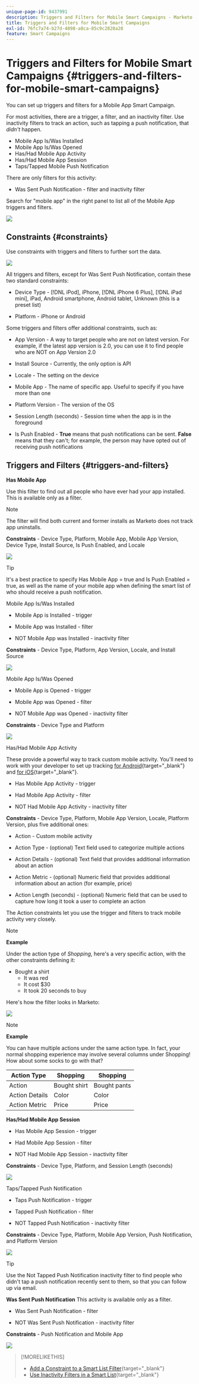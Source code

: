 ```yaml
---
unique-page-id: 9437991
description: Triggers and Filters for Mobile Smart Campaigns - Marketo Docs - Product Documentation
title: Triggers and Filters for Mobile Smart Campaigns
exl-id: 76fc7a74-b27d-4898-a8ca-85c9c2828a28
feature: Smart Campaigns
---
```

# Triggers and Filters for Mobile Smart Campaigns {#triggers-and-filters-for-mobile-smart-campaigns}

You can set up triggers and filters for a Mobile App Smart Campaign.

For most activities, there are a trigger, a filter, and an inactivity filter. Use inactivity filters to track an action, such as tapping a push notification, that _didn't_ happen.

* Mobile App Is/Was Installed
* Mobile App Is/Was Opened
* Has/Had Mobile App Activity
* Has/Had Mobile App Session
* Taps/Tapped Mobile Push Notification

There are only filters for this activity:

* Was Sent Push Notification - filter and inactivity filter

Search for "mobile app" in the right panel to list all of the Mobile App triggers and filters.

![](assets/triggers-and-filters-for-mobile-smart-campaigns-1.png)

## Constraints {#constraints}

Use constraints with triggers and filters to further sort the data.

![](assets/triggers-and-filters-for-mobile-smart-campaigns-2.png)

All triggers and filters, except for Was Sent Push Notification, contain these two standard constraints:

* Device Type - [!DNL iPod], iPhone, [!DNL iPhone 6 Plus], [!DNL iPad mini], iPad, Android smartphone, Android tablet, Unknown (this is a preset list)

* Platform - iPhone or Android

Some triggers and filters offer additional constraints, such as:

* App Version - A way to target people who are not on latest version. For example, if the latest app version is 2.0, you can use it to find people who are NOT on App Version 2.0

* Install Source - Currently, the only option is API

* Locale - The setting on the device

* Mobile App - The name of specific app. Useful to specify if you have more than one

* Platform Version - The version of the OS

* Session Length (seconds) - Session time when the app is in the foreground

* Is Push Enabled - **True** means that push notifications can be sent. **False** means that they can't; for example, the person may have opted out of receiving push notifications

## Triggers and Filters {#triggers-and-filters}

**Has Mobile App**

Use this filter to find out all people who have ever had your app installed. This is available only as a filter.

>[!NOTE]
>
>The filter will find both current and former installs as Marketo does not track app uninstalls.

**Constraints** - Device Type, Platform, Mobile App, Mobile App Version, Device Type, Install Source, Is Push Enabled, and Locale

![](assets/triggers-and-filters-for-mobile-smart-campaigns-3.png)

>[!TIP]
>
>It's a best practice to specify Has Mobile App = true and Is Push Enabled = true, as well as the name of your mobile app when defining the smart list of who should receive a push notification.

Mobile App Is/Was Installed

* Mobile App is Installed - trigger

* Mobile App was Installed - filter

* NOT Mobile App was Installed - inactivity filter

**Constraints** - Device Type, Platform, App Version, Locale, and Install Source

![](assets/triggers-and-filters-for-mobile-smart-campaigns-4.png)

Mobile App Is/Was Opened

* Mobile App is Opened - trigger

* Mobile App was Opened - filter

* NOT Mobile App was Opened - inactivity filter

**Constraints** - Device Type and Platform

![](assets/triggers-and-filters-for-mobile-smart-campaigns-5.png)

Has/Had Mobile App Activity

These provide a powerful way to track custom mobile activity. You'll need to work with your developer to set up tracking [for Android](https://experienceleague.adobe.com/en/docs/marketo-developer/marketo/mobile/installation#how-to-install-marketo-sdk-on-android){target="_blank"} and [for iOS](https://experienceleague.adobe.com/en/docs/marketo-developer/marketo/mobile/installation#install-marketo-sdk-on-ios){target="_blank"}.

* Has Mobile App Activity - trigger

* Had Mobile App Activity - filter

* NOT Had Mobile App Activity - inactivity filter

**Constraints** - Device Type, Platform, Mobile App Version, Locale, Platform Version, plus five additional ones:

* Action - Custom mobile activity

* Action Type - (optional) Text field used to categorize multiple actions

* Action Details - (optional) Text field that provides additional information about an action

* Action Metric - (optional) Numeric field that provides additional information about an action (for example, price)

* Action Length (seconds) - (optional) Numeric field that can be used to capture how long it took a user to complete an action

The Action constraints let you use the trigger and filters to track mobile activity very closely.

>[!NOTE]
>
>**Example**
>
>Under the action type of _Shopping_, here's a very specific action, with the other constraints defining it:
>
>* Bought a shirt
>   * It was red
>   * It cost $30
>   * It took 20 seconds to buy

Here's how the filter looks in Marketo:

   ![](assets/triggers-and-filters-for-mobile-smart-campaigns-6.png)

>[!NOTE]
>
>**Example**
>
>You can have multiple actions under the same action type. In fact, your normal shopping experience may involve several columns under Shopping! How about some socks to go with that?
>
>| Action Type |Shopping |Shopping |
>|---|---|---|
>| Action |Bought shirt |Bought pants |
>| Action Details |Color |Color |
>| Action Metric |Price |Price |

**Has/Had Mobile App Session**

* Has Mobile App Session - trigger

* Had Mobile App Session - filter

* NOT Had Mobile App Session - inactivity filter

**Constraints** - Device Type, Platform, and Session Length (seconds)

![](assets/triggers-and-filters-for-mobile-smart-campaigns-7.png)

Taps/Tapped Push Notification

* Taps Push Notification - trigger

* Tapped Push Notification - filter

* NOT Tapped Push Notification - inactivity filter

**Constraints** - Device Type, Platform, Mobile App Version, Push Notification, and Platform Version

![](assets/triggers-and-filters-for-mobile-smart-campaigns-8.png)

>[!TIP]
>
>Use the Not Tapped Push Notification inactivity filter to find people who didn't tap a push notification recently sent to them, so that you can follow up via email.

**Was Sent Push Notification** This activity is available only as a filter.

* Was Sent Push Notification - filter

* NOT Was Sent Push Notification - inactivity filter

**Constraints** - Push Notification and Mobile App

![](assets/triggers-and-filters-for-mobile-smart-campaigns-9.png)

>[!MORELIKETHIS]
>
>* [Add a Constraint to a Smart List Filter](/help/marketo/product-docs/core-marketo-concepts/smart-lists-and-static-lists/using-smart-lists/add-a-constraint-to-a-smart-list-filter.md){target="_blank"}
>* [Use Inactivity Filters in a Smart List](/help/marketo/product-docs/core-marketo-concepts/smart-lists-and-static-lists/using-smart-lists/use-inactivity-filters-in-a-smart-list.md){target="_blank"}
